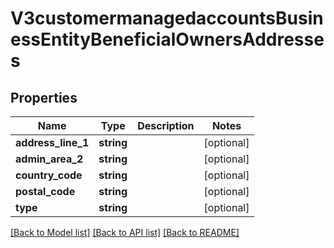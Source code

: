 # V3customermanagedaccountsBusinessEntityBeneficialOwnersAddresses

## Properties
Name | Type | Description | Notes
------------ | ------------- | ------------- | -------------
**address_line_1** | **string** |  | [optional] 
**admin_area_2** | **string** |  | [optional] 
**country_code** | **string** |  | [optional] 
**postal_code** | **string** |  | [optional] 
**type** | **string** |  | [optional] 

[[Back to Model list]](../README.md#documentation-for-models) [[Back to API list]](../README.md#documentation-for-api-endpoints) [[Back to README]](../README.md)


